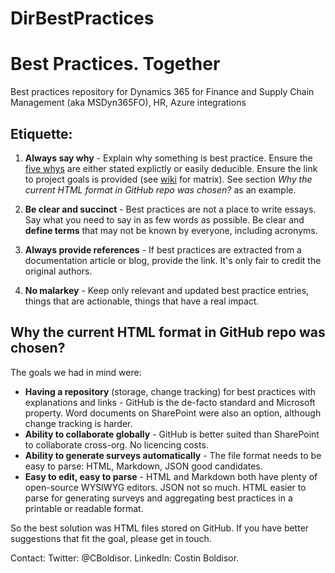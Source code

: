 # DirBestPractices
# Best Practices. Together
Best practices repository for Dynamics 365 for Finance and Supply Chain Management (aka MSDyn365FO), HR, Azure integrations

	
## Etiquette:
1. **Always say why** - Explain why something is best practice. Ensure the [five whys](https://en.wikipedia.org/wiki/Five_whys) are either stated explictly or easily deducible. Ensure the link to project goals is provided (see [wiki](https://github.com/Costin-hcl/DirBestPractices/wiki) for matrix). See section *Why the current HTML format in GitHub repo was chosen?* as an example.

2. **Be clear and succinct** - Best practices are not a place to write essays. Say what you need to say in as few words as possible. Be clear and **define terms** that may not be known by everyone, including acronyms.

3. **Always provide references** - If best practices are extracted from a documentation article or blog, provide the link. It's only fair to credit the original authors.

4. **No malarkey** - Keep only relevant and updated best practice entries, things that are actionable, things that have a real impact.


## Why the current HTML format in GitHub repo was chosen?
The goals we had in mind were:
- **Having a repository** (storage, change tracking) for best practices with explanations and links - GitHub is the de-facto standard and Microsoft property. Word documents on SharePoint were also an option, although change tracking is harder.
- **Ability to collaborate globally** - GitHub is better suited than SharePoint to collaborate cross-org. No licencing costs.
- **Ability to generate surveys automatically** - The file format needs to be easy to parse: HTML, Markdown, JSON good candidates.
- **Easy to edit, easy to parse** - HTML and Markdown both have plenty of open-source WYSIWYG editors. JSON not so much. HTML easier to parse for generating surveys and aggregating best practices in a printable or readable format.

So the best solution was HTML files stored on GitHub. If you have better suggestions that fit the goal, please get in touch.

Contact: Twitter: @CBoldisor. LinkedIn: Costin Boldisor.

